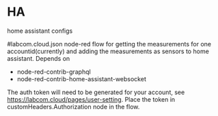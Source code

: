 # HA
home assistant configs



#labcom.cloud.json
node-red flow for getting the measurements for one accountid(currently) and adding the measurements as sensors to home assistant. Depends on 
- node-red-contrib-graphql
- node-red-contrib-home-assistant-websocket

The auth token will need to be generated for your account, see https://labcom.cloud/pages/user-setting. Place the token in customHeaders.Authorization node in the flow.
